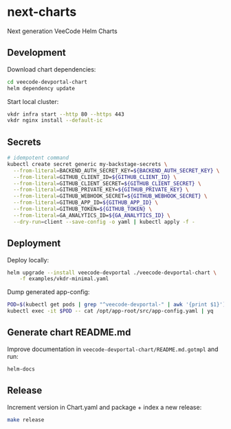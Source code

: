 # next-charts

Next generation VeeCode Helm Charts

## Development

Download chart dependencies:

```bash
cd veecode-devportal-chart
helm dependency update
```

Start local cluster:

```bash
vkdr infra start --http 80 --https 443
vkdr nginx install --default-ic
```

## Secrets

```bash
# idempotent command
kubectl create secret generic my-backstage-secrets \
  --from-literal=BACKEND_AUTH_SECRET_KEY=${BACKEND_AUTH_SECRET_KEY} \
  --from-literal=GITHUB_CLIENT_ID=${GITHUB_CLIENT_ID} \
  --from-literal=GITHUB_CLIENT_SECRET=${GITHUB_CLIENT_SECRET} \
  --from-literal=GITHUB_PRIVATE_KEY=${GITHUB_PRIVATE_KEY} \
  --from-literal=GITHUB_WEBHOOK_SECRET=${GITHUB_WEBHOOK_SECRET} \
  --from-literal=GITHUB_APP_ID=${GITHUB_APP_ID} \
  --from-literal=GITHUB_TOKEN=${GITHUB_TOKEN} \
  --from-literal=GA_ANALYTICS_ID=${GA_ANALYTICS_ID} \
  --dry-run=client --save-config -o yaml | kubectl apply -f -
```

## Deployment

Deploy locally:

```bash
helm upgrade --install veecode-devportal ./veecode-devportal-chart \
    -f examples/vkdr-minimal.yaml
```

Dump generated app-config:

```bash
POD=$(kubectl get pods | grep "^veecode-devportal-" | awk '{print $1}')
kubectl exec -it $POD -- cat /opt/app-root/src/app-config.yaml | yq
```

## Generate chart README.md

Improve documentation in `veecode-devportal-chart/README.md.gotmpl` and run:

```bash
helm-docs
```

## Release

Increment version in Chart.yaml and package + index a new release:

```bash
make release
```
